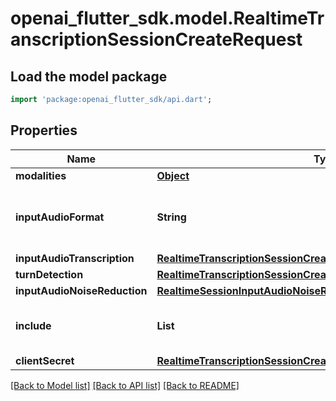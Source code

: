 # openai_flutter_sdk.model.RealtimeTranscriptionSessionCreateRequest

## Load the model package
```dart
import 'package:openai_flutter_sdk/api.dart';
```

## Properties
Name | Type | Description | Notes
------------ | ------------- | ------------- | -------------
**modalities** | [**Object**](.md) |  | [optional] 
**inputAudioFormat** | **String** | The format of input audio. Options are `pcm16`, `g711_ulaw`, or `g711_alaw`. For `pcm16`, input audio must be 16-bit PCM at a 24kHz sample rate, single channel (mono), and little-endian byte order.  | [optional] [default to 'pcm16']
**inputAudioTranscription** | [**RealtimeTranscriptionSessionCreateRequestInputAudioTranscription**](RealtimeTranscriptionSessionCreateRequestInputAudioTranscription.md) |  | [optional] 
**turnDetection** | [**RealtimeTranscriptionSessionCreateRequestTurnDetection**](RealtimeTranscriptionSessionCreateRequestTurnDetection.md) |  | [optional] 
**inputAudioNoiseReduction** | [**RealtimeSessionInputAudioNoiseReduction**](RealtimeSessionInputAudioNoiseReduction.md) |  | [optional] 
**include** | **List<String>** | The set of items to include in the transcription. Current available items are: - `item.input_audio_transcription.logprobs`  | [optional] [default to const []]
**clientSecret** | [**RealtimeTranscriptionSessionCreateRequestClientSecret**](RealtimeTranscriptionSessionCreateRequestClientSecret.md) |  | [optional] 

[[Back to Model list]](../README.md#documentation-for-models) [[Back to API list]](../README.md#documentation-for-api-endpoints) [[Back to README]](../README.md)


